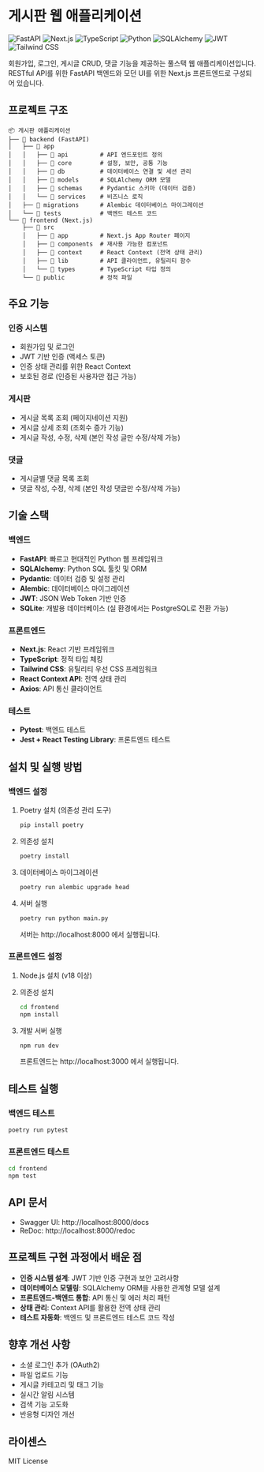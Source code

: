 # 게시판 웹 애플리케이션

![FastAPI](https://img.shields.io/badge/FastAPI-005571?style=for-the-badge&logo=fastapi)
![Next.js](https://img.shields.io/badge/Next.js-000000?style=for-the-badge&logo=next.js)
![TypeScript](https://img.shields.io/badge/TypeScript-007ACC?style=for-the-badge&logo=typescript)
![Python](https://img.shields.io/badge/Python-3776AB?style=for-the-badge&logo=python&logoColor=white)
![SQLAlchemy](https://img.shields.io/badge/SQLAlchemy-CC2927?style=for-the-badge&logo=sqlite&logoColor=white)
![JWT](https://img.shields.io/badge/JWT-000000?style=for-the-badge&logo=json-web-tokens&logoColor=white)
![Tailwind CSS](https://img.shields.io/badge/Tailwind_CSS-38B2AC?style=for-the-badge&logo=tailwind-css&logoColor=white)

회원가입, 로그인, 게시글 CRUD, 댓글 기능을 제공하는 풀스택 웹 애플리케이션입니다. RESTful API를 위한 FastAPI 백엔드와 모던 UI를 위한 Next.js 프론트엔드로 구성되어 있습니다.

## 프로젝트 구조

```
📦 게시판 애플리케이션
├── 📂 backend (FastAPI)
│   ├── 📂 app
│   │   ├── 📂 api         # API 엔드포인트 정의
│   │   ├── 📂 core        # 설정, 보안, 공통 기능
│   │   ├── 📂 db          # 데이터베이스 연결 및 세션 관리
│   │   ├── 📂 models      # SQLAlchemy ORM 모델
│   │   ├── 📂 schemas     # Pydantic 스키마 (데이터 검증)
│   │   └── 📂 services    # 비즈니스 로직
│   ├── 📂 migrations      # Alembic 데이터베이스 마이그레이션
│   └── 📂 tests           # 백엔드 테스트 코드
└── 📂 frontend (Next.js)
    ├── 📂 src
    │   ├── 📂 app         # Next.js App Router 페이지
    │   ├── 📂 components  # 재사용 가능한 컴포넌트
    │   ├── 📂 context     # React Context (전역 상태 관리)
    │   ├── 📂 lib         # API 클라이언트, 유틸리티 함수
    │   └── 📂 types       # TypeScript 타입 정의
    └── 📂 public          # 정적 파일
```

## 주요 기능

### 인증 시스템
- 회원가입 및 로그인
- JWT 기반 인증 (액세스 토큰)
- 인증 상태 관리를 위한 React Context
- 보호된 경로 (인증된 사용자만 접근 가능)

### 게시판
- 게시글 목록 조회 (페이지네이션 지원)
- 게시글 상세 조회 (조회수 증가 기능)
- 게시글 작성, 수정, 삭제 (본인 작성 글만 수정/삭제 가능)

### 댓글
- 게시글별 댓글 목록 조회
- 댓글 작성, 수정, 삭제 (본인 작성 댓글만 수정/삭제 가능)

## 기술 스택

### 백엔드
- **FastAPI**: 빠르고 현대적인 Python 웹 프레임워크
- **SQLAlchemy**: Python SQL 툴킷 및 ORM
- **Pydantic**: 데이터 검증 및 설정 관리
- **Alembic**: 데이터베이스 마이그레이션
- **JWT**: JSON Web Token 기반 인증
- **SQLite**: 개발용 데이터베이스 (실 환경에서는 PostgreSQL로 전환 가능)

### 프론트엔드
- **Next.js**: React 기반 프레임워크
- **TypeScript**: 정적 타입 체킹
- **Tailwind CSS**: 유틸리티 우선 CSS 프레임워크
- **React Context API**: 전역 상태 관리
- **Axios**: API 통신 클라이언트

### 테스트
- **Pytest**: 백엔드 테스트
- **Jest + React Testing Library**: 프론트엔드 테스트

## 설치 및 실행 방법

### 백엔드 설정

1. Poetry 설치 (의존성 관리 도구)
   ```bash
   pip install poetry
   ```

2. 의존성 설치
   ```bash
   poetry install
   ```

3. 데이터베이스 마이그레이션
   ```bash
   poetry run alembic upgrade head
   ```

4. 서버 실행
   ```bash
   poetry run python main.py
   ```
   서버는 http://localhost:8000 에서 실행됩니다.

### 프론트엔드 설정

1. Node.js 설치 (v18 이상)

2. 의존성 설치
   ```bash
   cd frontend
   npm install
   ```

3. 개발 서버 실행
   ```bash
   npm run dev
   ```
   프론트엔드는 http://localhost:3000 에서 실행됩니다.

## 테스트 실행

### 백엔드 테스트
```bash
poetry run pytest
```

### 프론트엔드 테스트
```bash
cd frontend
npm test
```

## API 문서
- Swagger UI: http://localhost:8000/docs
- ReDoc: http://localhost:8000/redoc

## 프로젝트 구현 과정에서 배운 점

- **인증 시스템 설계**: JWT 기반 인증 구현과 보안 고려사항
- **데이터베이스 모델링**: SQLAlchemy ORM을 사용한 관계형 모델 설계
- **프론트엔드-백엔드 통합**: API 통신 및 에러 처리 패턴
- **상태 관리**: Context API를 활용한 전역 상태 관리
- **테스트 자동화**: 백엔드 및 프론트엔드 테스트 코드 작성

## 향후 개선 사항

- 소셜 로그인 추가 (OAuth2)
- 파일 업로드 기능
- 게시글 카테고리 및 태그 기능
- 실시간 알림 시스템
- 검색 기능 고도화
- 반응형 디자인 개선

## 라이센스
MIT License 